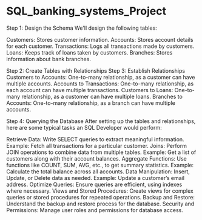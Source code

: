 # SQL_banking_systems_Project
Step 1: Design the Schema
We'll design the following tables:

Customers: Stores customer information.
Accounts: Stores account details for each customer.
Transactions: Logs all transactions made by customers.
Loans: Keeps track of loans taken by customers.
Branches: Stores information about bank branches.

Step 2: Create Tables with Relationships
Step 3: Establish Relationships
Customers to Accounts: One-to-many relationship, as a customer can have multiple accounts.
Accounts to Transactions: One-to-many relationship, as each account can have multiple transactions.
Customers to Loans: One-to-many relationship, as a customer can have multiple loans.
Branches to Accounts: One-to-many relationship, as a branch can have multiple accounts.

Step 4: Querying the Database
After setting up the tables and relationships, here are some typical tasks an SQL Developer would perform:

Retrieve Data: Write SELECT queries to extract meaningful information.
Example: Fetch all transactions for a particular customer.
Joins: Perform JOIN operations to combine data from multiple tables.
Example: Get a list of customers along with their account balances.
Aggregate Functions: Use functions like COUNT, SUM, AVG, etc., to get summary statistics.
Example: Calculate the total balance across all accounts.
Data Manipulation: Insert, Update, or Delete data as needed.
Example: Update a customer’s email address.
Optimize Queries: Ensure queries are efficient, using indexes where necessary.
Views and Stored Procedures: Create views for complex queries or stored procedures for repeated operations.
Backup and Restore: Understand the backup and restore process for the database.
Security and Permissions: Manage user roles and permissions for database access.

